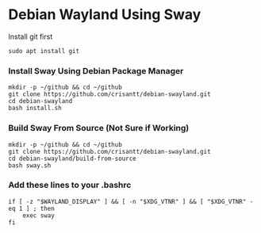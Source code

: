 # Debian Wayland Using Sway

Install git first

```
sudo apt install git
```

### Install Sway Using Debian Package Manager
```
mkdir -p ~/github && cd ~/github
git clone https://github.com/crisantt/debian-swayland.git
cd debian-swayland
bash install.sh
```
### Build Sway From Source (Not Sure if Working)
```
mkdir -p ~/github && cd ~/github
git clone https://github.com/crisantt/debian-swayland.git
cd debian-swayland/build-from-source
bash sway.sh
```

### Add these lines to your .bashrc
```
if [ -z "$WAYLAND_DISPLAY" ] && [ -n "$XDG_VTNR" ] && [ "$XDG_VTNR" -eq 1 ] ; then
    exec sway
fi
```
